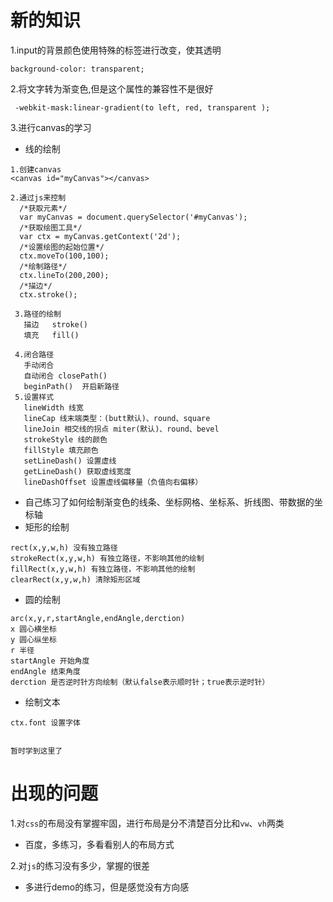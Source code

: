 # 新的知识

1.input的背景颜色使用特殊的标签进行改变，使其透明

~~~
background-color: transparent;
~~~

2.将文字转为渐变色,但是这个属性的兼容性不是很好

~~~
 -webkit-mask:linear-gradient(to left, red, transparent );
~~~

3.进行canvas的学习

- 线的绘制

~~~
1.创建canvas
<canvas id="myCanvas"></canvas>

2.通过js来控制
  /*获取元素*/
  var myCanvas = document.querySelector('#myCanvas');
  /*获取绘图工具*/
  var ctx = myCanvas.getContext('2d');
  /*设置绘图的起始位置*/
  ctx.moveTo(100,100);
  /*绘制路径*/
  ctx.lineTo(200,200);
  /*描边*/
  ctx.stroke();
  
 3.路径的绘制
   描边   stroke()
   填充   fill()
   
 4.闭合路径
   手动闭合
   自动闭合 closePath()
   beginPath()  开启新路径
 5.设置样式
   lineWidth 线宽
   lineCap 线末端类型：(butt默认)、round、square 
   lineJoin 相交线的拐点 miter(默认)、round、bevel
   strokeStyle 线的颜色
   fillStyle 填充颜色
   setLineDash() 设置虚线
   getLineDash() 获取虚线宽度
   lineDashOffset 设置虚线偏移量（负值向右偏移）
~~~

- 自己练习了如何绘制渐变色的线条、坐标网格、坐标系、折线图、带数据的坐标轴
- 矩形的绘制

~~~
rect(x,y,w,h) 没有独立路径
strokeRect(x,y,w,h) 有独立路径，不影响其他的绘制
fillRect(x,y,w,h) 有独立路径，不影响其他的绘制
clearRect(x,y,w,h) 清除矩形区域
~~~

- 圆的绘制

~~~
arc(x,y,r,startAngle,endAngle,derction)
x 圆心横坐标
y 圆心纵坐标
r 半径
startAngle 开始角度
endAngle 结束角度
derction 是否逆时针方向绘制（默认false表示顺时针；true表示逆时针）

~~~

- 绘制文本

~~~
ctx.font 设置字体


暂时学到这里了
~~~



# 出现的问题

1.对`css`的布局没有掌握牢固，进行布局是分不清楚百分比和`vw`、`vh`两类  

+ 百度，多练习，多看看别人的布局方式

2.对`js`的练习没有多少，掌握的很差

-  多进行demo的练习，但是感觉没有方向感